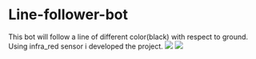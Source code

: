 # Line-follower-bot
This bot will follow a line of different color(black) with respect to ground. Using infra_red sensor i developed the project.
<img src="Line-follower-bot/Images/LineFollow img.jpg"> <img src="Line-follower-bot/arming_checks.png">
